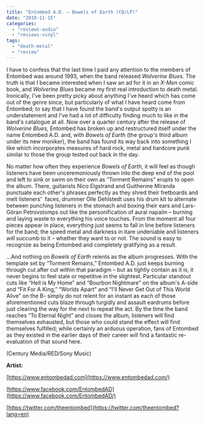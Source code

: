 ```yaml
---
title: "Entombed A.D. – Bowels of Earth (CD/LP)"
date: "2019-11-15"
categories: 
  - "reviews-audio"
  - "reviews-vinyl"
tags: 
  - "death-metal"
  - "review"
---
```


I have to confess that the last time I paid any attention to the members of Entombed was around 1993, when the band released _Wolverine Blues_. The truth is that I became interested when I saw an ad for it in an _X-Men_ comic book, and _Wolverine Blues_ became my first real introduction to death metal. Ironically, I've been pretty picky about anything I've heard which has come out of the genre since, but particularly of what I have heard come from Entombed; to say that I have found the band's output spotty is an understatement and I've had a lot of difficulty finding much to like in the band's catalogue at all. Now over a quarter century after the release of _Wolverine Blues,_ Entombed has broken up and restructured itself under the name Entombed A.D. and, with _Bowels of Earth_ (the group's third album under its new moniker), the band has found its way back into something I like which incorporates measures of hard rock, metal and hardcore punk similar to those the group tested out back in the day.

No matter how often they experience _Bowels of Earth_, it will feel as though listeners have been unceremoniously thrown into the deep end of the pool and left to sink or swim on their own as “Torment Remains” erupts to open the album. There, guitarists Nico Elgstrand and Guitherme Miranda punctuate each other's phrases perfectly as they shred their fretboards and melt listeners'  faces, drummer Olle Dehlstedt uses his drum kit to alternate between punching listeners in the stomach and boxing their ears and Lars-Göran Petrovstomps out like the personification of aural napalm – burning and laying waste to everything his voice touches. From the moment all four pieces appear in place, everything just seems to fall in line before listeners for the band; the speed metal and darkness in itare undeniable and listeners _will_ succumb to it – whether they want to or not. The sound is easy to recognize as being Entombed and completely gratifying as a result.

...And nothing on _Bowels of Earth_ relents as the album progresses. With the template set by “Torment Remains,” Entombed A.D. just keeps burning through cut after cut within that paradigm – but as tightly contain as it is, it never begins to feel stale or repetitive in the slightest. Particular standout cuts like “Hell is My Home” and “Bourbon Nightmare” on the album's A-side and “Fit For A King,” “Worlds Apart” and “I'll Never Get Out of This World Alive” on the B- simply do not relent for an instant as each of those aforementioned cuts blaze through turgidly and assault eardrums before just clearing the way for the next to repeat the act. By the time the band reaches “To Eternal Night” and closes the album, listeners will find themselves exhausted, but those who could stand the effect will find themselves fulfilled; while certainly an arduous operation, fans of Entombed as they existed in the earlier days of their career will find a fantastic re-evaluation of that sound here. 

(Century Media/RED/Sony Music)

**Artist:**

[https://www.entombedad.com](https://www.entombedad.com/)

[https://www.facebook.com/EntombedAD](https://www.facebook.com/EntombedAD/)

[https://twitter.com/theentombed](https://twitter.com/theentombed?lang=en)

